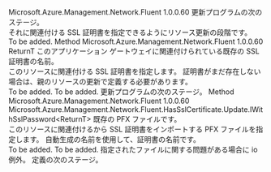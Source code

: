 <Type Name="IWithSslCertificate&lt;ReturnT&gt;" FullName="Microsoft.Azure.Management.Network.Fluent.HasSslCertificate.Update.IWithSslCertificate&lt;ReturnT&gt;">
  <TypeSignature Language="C#" Value="public interface IWithSslCertificate&lt;ReturnT&gt;" />
  <TypeSignature Language="ILAsm" Value=".class public interface auto ansi abstract IWithSslCertificate`1&lt;ReturnT&gt;" />
  <TypeSignature Language="DocId" Value="T:Microsoft.Azure.Management.Network.Fluent.HasSslCertificate.Update.IWithSslCertificate`1" />
  <TypeSignature Language="VB.NET" Value="Public Interface IWithSslCertificate(Of ReturnT)" />
  <TypeSignature Language="F#" Value="type IWithSslCertificate&lt;'ReturnT&gt; = interface" />
  <AssemblyInfo>
    <AssemblyName>Microsoft.Azure.Management.Network.Fluent</AssemblyName>
    <AssemblyVersion>1.0.0.60</AssemblyVersion>
  </AssemblyInfo>
  <TypeParameters>
    <TypeParameter Name="ReturnT" />
  </TypeParameters>
  <Interfaces />
  <Docs>
    <typeparam name="ReturnT">更新プログラムの次のステージ。</typeparam>
    <summary>
            それに関連付ける SSL 証明書を指定できるようにリソース更新の段階です。
            </summary>
    <remarks>To be added.</remarks>
  </Docs>
  <Members>
    <Member MemberName="WithSslCertificate">
      <MemberSignature Language="C#" Value="public ReturnT WithSslCertificate (string name);" />
      <MemberSignature Language="ILAsm" Value=".method public hidebysig newslot virtual instance !ReturnT WithSslCertificate(string name) cil managed" />
      <MemberSignature Language="DocId" Value="M:Microsoft.Azure.Management.Network.Fluent.HasSslCertificate.Update.IWithSslCertificate`1.WithSslCertificate(System.String)" />
      <MemberSignature Language="VB.NET" Value="Public Function WithSslCertificate (name As String) As ReturnT" />
      <MemberSignature Language="F#" Value="abstract member WithSslCertificate : string -&gt; 'ReturnT" Usage="iWithSslCertificate.WithSslCertificate name" />
      <MemberType>Method</MemberType>
      <AssemblyInfo>
        <AssemblyName>Microsoft.Azure.Management.Network.Fluent</AssemblyName>
        <AssemblyVersion>1.0.0.60</AssemblyVersion>
      </AssemblyInfo>
      <ReturnValue>
        <ReturnType>ReturnT</ReturnType>
      </ReturnValue>
      <Parameters>
        <Parameter Name="name" Type="System.String" />
      </Parameters>
      <Docs>
        <param name="name">このアプリケーション ゲートウェイに関連付けられている既存の SSL 証明書の名前。</param>
        <summary>
            このリソースに関連付ける SSL 証明書を指定します。
            証明書がまだ存在しない場合は、親のリソースの更新で定義する必要があります。
            </summary>
        <returns>To be added.</returns>
        <remarks>To be added.</remarks>
        <return>更新プログラムの次のステージ。</return>
      </Docs>
    </Member>
    <Member MemberName="WithSslCertificateFromPfxFile">
      <MemberSignature Language="C#" Value="public Microsoft.Azure.Management.Network.Fluent.HasSslCertificate.Update.IWithSslPassword&lt;ReturnT&gt; WithSslCertificateFromPfxFile (System.IO.FileInfo pfxFile);" />
      <MemberSignature Language="ILAsm" Value=".method public hidebysig newslot virtual instance class Microsoft.Azure.Management.Network.Fluent.HasSslCertificate.Update.IWithSslPassword`1&lt;!ReturnT&gt; WithSslCertificateFromPfxFile(class System.IO.FileInfo pfxFile) cil managed" />
      <MemberSignature Language="DocId" Value="M:Microsoft.Azure.Management.Network.Fluent.HasSslCertificate.Update.IWithSslCertificate`1.WithSslCertificateFromPfxFile(System.IO.FileInfo)" />
      <MemberSignature Language="VB.NET" Value="Public Function WithSslCertificateFromPfxFile (pfxFile As FileInfo) As IWithSslPassword(Of ReturnT)" />
      <MemberSignature Language="F#" Value="abstract member WithSslCertificateFromPfxFile : System.IO.FileInfo -&gt; Microsoft.Azure.Management.Network.Fluent.HasSslCertificate.Update.IWithSslPassword&lt;'ReturnT&gt;" Usage="iWithSslCertificate.WithSslCertificateFromPfxFile pfxFile" />
      <MemberType>Method</MemberType>
      <AssemblyInfo>
        <AssemblyName>Microsoft.Azure.Management.Network.Fluent</AssemblyName>
        <AssemblyVersion>1.0.0.60</AssemblyVersion>
      </AssemblyInfo>
      <ReturnValue>
        <ReturnType>Microsoft.Azure.Management.Network.Fluent.HasSslCertificate.Update.IWithSslPassword&lt;ReturnT&gt;</ReturnType>
      </ReturnValue>
      <Parameters>
        <Parameter Name="pfxFile" Type="System.IO.FileInfo" />
      </Parameters>
      <Docs>
        <param name="pfxFile">既存の PFX ファイルです。</param>
        <summary>
            このリソースに関連付けるから SSL 証明書をインポートする PFX ファイルを指定します。
            自動生成の名前を使用して、証明書の名前です。
            </summary>
        <returns>To be added.</returns>
        <remarks>To be added.</remarks>
        <throws>指定されたファイルに関する問題がある場合に io 例外。</throws>
        <return>定義の次のステージ。</return>
      </Docs>
    </Member>
  </Members>
</Type>